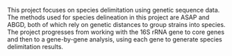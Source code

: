 This project focuses on species delimitation using genetic sequence data. The methods used for species delineation in this project are ASAP and ABGD, both of which rely on genetic distances to group strains into species. The project progresses from working with the 16S rRNA gene to core genes and then to a gene-by-gene analysis, using each gene to generate species delimitation results. 
